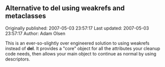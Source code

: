 ## Alternative to __del__ using weakrefs and metaclasses 
Originally published: 2007-05-03 23:57:17 
Last updated: 2007-05-03 23:57:17 
Author: Adam Olsen 
 
This is an ever-so-slightly over engineered solution to using weakrefs instead of __del__.  It provides a "core" object for all the attributes your cleanup code needs, then allows your main object to continue as normal by using descriptors.